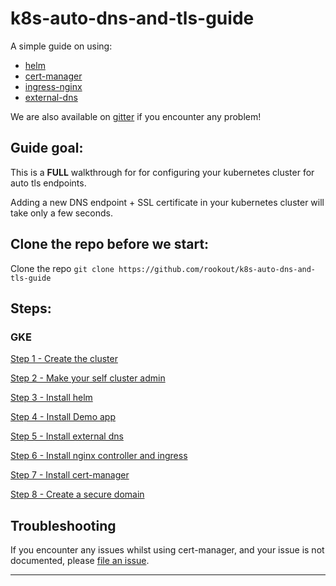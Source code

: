 k8s-auto-dns-and-tls-guide
===
A simple guide on using:
* [helm]
* [cert-manager]
* [ingress-nginx]
* [external-dns]

We are also available on [gitter] if you encounter any problem!

## Guide goal:


This is a **FULL** walkthrough for for configuring your kubernetes cluster for auto tls endpoints.

Adding a new DNS endpoint + SSL certificate in your kubernetes cluster will take only a few seconds.

## Clone the repo before we start:

Clone the repo `git clone https://github.com/rookout/k8s-auto-dns-and-tls-guide`

## Steps:

### GKE

[Step 1 - Create the cluster](https://github.com/Rookout/k8s-auto-dns-and-tls-guide/blob/master/gke/step_1_create_cluster.md)

[Step 2 - Make your self cluster admin](https://github.com/Rookout/k8s-auto-dns-and-tls-guide/blob/master/gke/step_2_cluster_admin.md)

[Step 3 - Install helm](https://github.com/Rookout/k8s-auto-dns-and-tls-guide/blob/master/gke/step_3_install_helm.md)

[Step 4 - Install Demo app](https://github.com/Rookout/k8s-auto-dns-and-tls-guide/blob/master/gke/step_4_hello_world.md)

[Step 5 - Install external dns](https://github.com/Rookout/k8s-auto-dns-and-tls-guide/blob/master/gke/step_5_install_external_dns.md)

[Step 6 - Install nginx controller and ingress](https://github.com/Rookout/k8s-auto-dns-and-tls-guide/blob/master/gke/step_6_install_nginx.md)

[Step 7 - Install cert-manager](https://github.com/Rookout/k8s-auto-dns-and-tls-guide/blob/master/gke/step_7_install_cert_manager.md)

[Step 8 - Create a secure domain](https://github.com/Rookout/k8s-auto-dns-and-tls-guide/blob/master/gke/step_8_create_a_secure_domain.md)



## Troubleshooting

If you encounter any issues whilst using cert-manager, and your issue is not
documented, please [file an issue](https://github.com/Rookout/k8s-auto-dns-and-tls-guide/issues).


---
[//]: #URLs

   [helm]: <https://helm.sh/>
   [gitter]: <https://gitter.im/Rookout/k8s-auto-dns-and-tls-guide>
   [cert-manager]: <https://github.com/jetstack/cert-manager>
   [ingress-nginx]: <https://github.com/kubernetes/ingress-nginx>
   [external-dns]: <https://github.com/kubernetes-incubator/external-dns>
